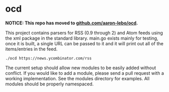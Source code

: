 ocd
===

**NOTICE: This repo has moved to [github.com/aaron-lebo/ocd](https://github.com/aaron-lebo/ocd).**

This project contains parsers for RSS (0.9 through 2) and Atom feeds using the xml package in the standard library. main.go exists mainly for testing, once it is built, a single URL can be passed to it and it will print out all of the items/entries in the feed.

    ./ocd https://news.ycombinator.com/rss
    
The current setup should allow new modules to be easily added without conflict. If you would like to add a module, please send a pull request with a working implementation. See the modules directory for examples. All modules should be properly namespaced.
